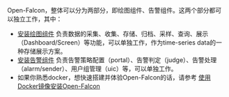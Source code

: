 Open-Falcon，整体可以分为两部分，即绘图组件、告警组件。这两个部分都可以独立工作，其中：

- [安装绘图组件](./graph_components.md) 负责数据的采集、收集、存储、归档、采样、查询、展示（Dashboard/Screen）等功能，可以单独工作，作为time-series data的一种存储展示方案。
- [安装告警组件](./judge_components.md) 负责告警策略配置（portal）、告警判定（judge）、告警处理（alarm/sender）、用户组管理（uic）等，可以单独工作。
- 如果你熟悉docker，想快速搭建并体验Open-Falcon的话，请参考 [使用Docker镜像安装Open-Falcon](https://github.com/frostynova/open-falcon-docker)
